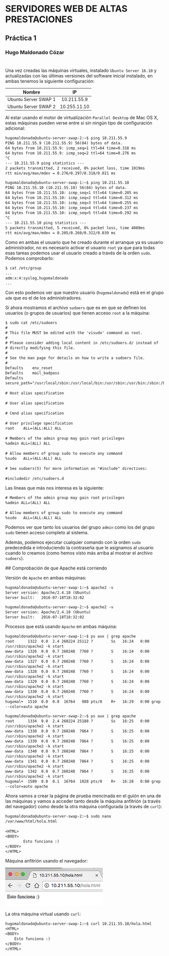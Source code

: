 # SERVIDORES WEB DE ALTAS PRESTACIONES


## Práctica 1


### **Hugo Maldonado Cózar**

# <a></a>

Una vez creadas las máquinas virtuales, instalado `Ubuntu Server 16.10` y actualizadas con las últimas versiones del software inicial instalado, en ambas tenemos la siguiente configuración:


|        Nombre         |      IP        |
|:---------------------:|:--------------:|
| Ubuntu Server SWAP 1  |  10.211.55.9   |
| Ubuntu Server SWAP 2  |  10.255.11.10  |


Al estar usando el motor de virtualización `Parallel Desktop` de Mac OS X, estas máquinas pueden verse entre sí sin ningún tipo de configuración adicional:

```
hugomaldonado@ubuntu-server-swap-2:~$ ping 10.211.55.9
PING 10.211.55.9 (10.211.55.9) 56(84) bytes of data.
64 bytes from 10.211.55.9: icmp_seq=1 ttl=64 time=0.318 ms
64 bytes from 10.211.55.9: icmp_seq=2 ttl=64 time=0.276 ms
^C
--- 10.211.55.9 ping statistics ---
2 packets transmitted, 2 received, 0% packet loss, time 1019ms
rtt min/avg/max/mdev = 0.276/0.297/0.318/0.021 ms
```

```
hugomaldonado@ubuntu-server-swap-1:~$ ping 10.211.55.10
PING 10.211.55.10 (10.211.55.10) 56(84) bytes of data.
64 bytes from 10.211.55.10: icmp_seq=1 ttl=64 time=0.205 ms
64 bytes from 10.211.55.10: icmp_seq=2 ttl=64 time=0.312 ms
64 bytes from 10.211.55.10: icmp_seq=3 ttl=64 time=0.255 ms
64 bytes from 10.211.55.10: icmp_seq=4 ttl=64 time=0.237 ms
64 bytes from 10.211.55.10: icmp_seq=5 ttl=64 time=0.292 ms
^C
--- 10.211.55.10 ping statistics ---
5 packets transmitted, 5 received, 0% packet loss, time 4089ms
rtt min/avg/max/mdev = 0.205/0.260/0.312/0.039 ms
```

Como en ambas el usuario que he creado durante el arranque ya es usuario administrador, no es necesario activar el usuario `root` ya que para todas esas tareas podemos usar el usuario creado a través de la orden `sudo`. Podemos comprobarlo:

```
$ cat /etc/group
...
adm:x:4:syslog,hugomaldonado
...
```

Con esto podemos ver que nuestro usuario (`hugomaldonado`) está en el grupo `adm` que es el de los administradores.

Si ahora mostramos el archivo `sudoers` que es en que se definen los usuarios (o grupos de usuarios) que tienen acceso `root` a la máquina:

```
$ sudo cat /etc/sudoers
#
# This file MUST be edited with the 'visudo' command as root.
#
# Please consider adding local content in /etc/sudoers.d/ instead of
# directly modifying this file.
#
# See the man page for details on how to write a sudoers file.
#
Defaults	env_reset
Defaults	mail_badpass
Defaults	secure_path="/usr/local/sbin:/usr/local/bin:/usr/sbin:/usr/bin:/sbin:/bin:/snap/bin"

# Host alias specification

# User alias specification

# Cmnd alias specification

# User privilege specification
root	ALL=(ALL:ALL) ALL

# Members of the admin group may gain root privileges
%admin ALL=(ALL) ALL

# Allow members of group sudo to execute any command
%sudo	ALL=(ALL:ALL) ALL

# See sudoers(5) for more information on "#include" directives:

#includedir /etc/sudoers.d
```

Las líneas que más nos interesa es la siguiente:

```
# Members of the admin group may gain root privileges
%admin ALL=(ALL) ALL

# Allow members of group sudo to execute any command
%sudo	ALL=(ALL:ALL) ALL
```

Podemos ver que tanto los usuarios del grupo `admin` como los del grupo `sudo` tienen acceso completo al sistema.

Además, podemos ejecutar cualquier comando con la orden `sudo` predecedida e introduciendo la contraseña que le asignamos al usuario cuando lo creamos (como hemos visto más arriba al mostrar el archivo `sudoers`).

## Comprobación de que Apache está corriendo

Versión de `Apache` en ambas máquinas:

```
hugomaldonado@ubuntu-server-swap-1:~$ apache2 -v
Server version: Apache/2.4.18 (Ubuntu)
Server built:   2016-07-18T18:32:02
```

```
hugomaldonado@ubuntu-server-swap-2:~$ apache2 -v
Server version: Apache/2.4.18 (Ubuntu)
Server built:   2016-07-18T18:32:02
```

Procesos que está usando `Apache` en ambas máquina:

```
hugomaldonado@ubuntu-server-swap-1:~$ ps aux | grep apache
root      1322  0.0  2.4 260224 25112 ?        Ss   16:24   0:00 /usr/sbin/apache2 -k start
www-data  1326  0.0  0.7 260248  7760 ?        S    16:24   0:00 /usr/sbin/apache2 -k start
www-data  1327  0.0  0.7 260248  7760 ?        S    16:24   0:00 /usr/sbin/apache2 -k start
www-data  1328  0.0  0.7 260248  7760 ?        S    16:24   0:00 /usr/sbin/apache2 -k start
www-data  1329  0.0  0.7 260248  7760 ?        S    16:24   0:00 /usr/sbin/apache2 -k start
www-data  1330  0.0  0.7 260248  7760 ?        S    16:24   0:00 /usr/sbin/apache2 -k start
hugomal+  1510  0.0  0.0  16764   980 pts/0    R+   16:29   0:00 grep --color=auto apache

```

```
hugomaldonado@ubuntu-server-swap-2:~$ ps aux | grep apache
root      1334  0.0  2.4 260224 25188 ?        Ss   16:25   0:00 /usr/sbin/apache2 -k start
www-data  1338  0.0  0.7 260248  7864 ?        S    16:25   0:00 /usr/sbin/apache2 -k start
www-data  1339  0.0  0.7 260248  7864 ?        S    16:25   0:00 /usr/sbin/apache2 -k start
www-data  1340  0.0  0.7 260248  7864 ?        S    16:25   0:00 /usr/sbin/apache2 -k start
www-data  1341  0.0  0.7 260248  7864 ?        S    16:25   0:00 /usr/sbin/apache2 -k start
www-data  1342  0.0  0.7 260248  7864 ?        S    16:25   0:00 /usr/sbin/apache2 -k start
hugomal+  1589  0.0  0.1  16764  1028 pts/0    R+   16:28   0:00 grep --color=auto apache
```

Ahora vamos a crear la página de prueba mencinada en el guión en una de las máquinas y vamos a acceder tanto desde la máquina anfitrión (a través del navegador) como desde la otra máquina configurada (a través de `curl`):

```
hugomaldonado@ubuntu-server-swap-2:~$ sudo nano /var/www/html/hola.html

<HTML>
<BODY>
        Esto funciona :)
</BODY>
</HTML>
```

Máquina anfitrión usando el navegador:

![Apache1](./img/apache1.png)

La otra máquina virtual usando `curl`:

```
hugomaldonado@ubuntu-server-swap-1:~$ curl 10.211.55.10/hola.html
<HTML>
<BODY>
	Esto funciona :) 
</BODY>
</HTML>
```